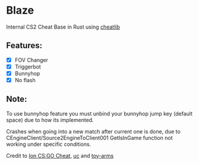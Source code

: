 # Blaze
Internal CS2 Cheat Base in Rust using [cheatlib](https://github.com/implicitlycorrect/cheatlib)

## Features:
- [x] FOV Changer
- [x] Triggerbot
- [x] Bunnyhop
- [x] No flash

## Note:
To use bunnyhop feature you must unbind your bunnyhop jump key (default space) due to how its implemented.

Crashes when going into a new match after current one is done, due to CEngineClient/Source2EngineToClient001 GetIsInGame function not working under specific conditions.

Credit to [Ion CS:GO Cheat](https://github.com/zorftw/Ion), [uc](https://www.unknowncheats.me/forum/rust-language-/620533-cs2-internal-rust-cheat-base.html) and [toy-arms](https://github.com/pseuxide/toy-arms)
